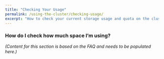 ```yaml
---
title: "Checking Your Usage"
permalink: /using-the-cluster/checking-usage/
excerpt: "How to check your current storage usage and quota on the cluster."
---
```


### How do I check how much space I’m using?

*(Content for this section is based on the FAQ and needs to be populated here.)*